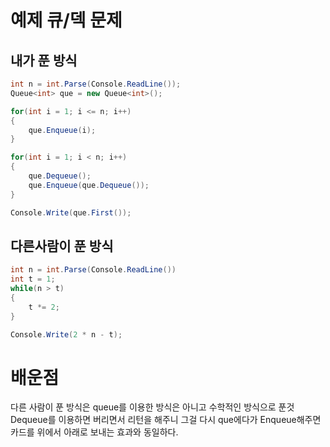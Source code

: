 # 예제 큐/덱 문제

## 내가 푼 방식
``` cs
int n = int.Parse(Console.ReadLine());
Queue<int> que = new Queue<int>();

for(int i = 1; i <= n; i++)
{
    que.Enqueue(i);
}

for(int i = 1; i < n; i++)
{
    que.Dequeue();
    que.Enqueue(que.Dequeue());
}

Console.Write(que.First());
```

## 다른사람이 푼 방식
``` cs
int n = int.Parse(Console.ReadLine())
int t = 1;
while(n > t)
{
    t *= 2;
}

Console.Write(2 * n - t);


```

# 배운점
다른 사람이 푼 방식은 queue를 이용한 방식은 아니고 수학적인 방식으로 푼것 Dequeue를 이용하면 버리면서 리턴을 해주니 그걸 다시 que에다가 Enqueue해주면 카드를 위에서 아래로 보내는 효과와 동일하다.  










